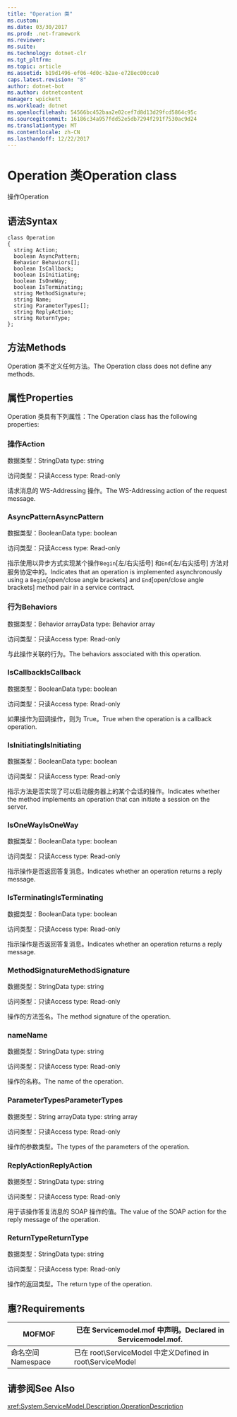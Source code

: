 ```yaml
---
title: "Operation 类"
ms.custom: 
ms.date: 03/30/2017
ms.prod: .net-framework
ms.reviewer: 
ms.suite: 
ms.technology: dotnet-clr
ms.tgt_pltfrm: 
ms.topic: article
ms.assetid: b19d1496-ef06-4d0c-b2ae-e728ec00cca0
caps.latest.revision: "8"
author: dotnet-bot
ms.author: dotnetcontent
manager: wpickett
ms.workload: dotnet
ms.openlocfilehash: 54566bc452baa2e02cef7d8d13d29fcd5864c95c
ms.sourcegitcommit: 16186c34a957fdd52e5db7294f291f7530ac9d24
ms.translationtype: MT
ms.contentlocale: zh-CN
ms.lasthandoff: 12/22/2017
---
```

# <a name="operation-class"></a><span data-ttu-id="0e282-102">Operation 类</span><span class="sxs-lookup"><span data-stu-id="0e282-102">Operation class</span></span>
<span data-ttu-id="0e282-103">操作</span><span class="sxs-lookup"><span data-stu-id="0e282-103">Operation</span></span>  
  
## <a name="syntax"></a><span data-ttu-id="0e282-104">语法</span><span class="sxs-lookup"><span data-stu-id="0e282-104">Syntax</span></span>  
  
```  
class Operation  
{  
  string Action;  
  boolean AsyncPattern;  
  Behavior Behaviors[];  
  boolean IsCallback;  
  boolean IsInitiating;  
  boolean IsOneWay;  
  boolean IsTerminating;  
  string MethodSignature;  
  string Name;  
  string ParameterTypes[];  
  string ReplyAction;  
  string ReturnType;  
};  
```  
  
## <a name="methods"></a><span data-ttu-id="0e282-105">方法</span><span class="sxs-lookup"><span data-stu-id="0e282-105">Methods</span></span>  
 <span data-ttu-id="0e282-106">Operation 类不定义任何方法。</span><span class="sxs-lookup"><span data-stu-id="0e282-106">The Operation class does not define any methods.</span></span>  
  
## <a name="properties"></a><span data-ttu-id="0e282-107">属性</span><span class="sxs-lookup"><span data-stu-id="0e282-107">Properties</span></span>  
 <span data-ttu-id="0e282-108">Operation 类具有下列属性：</span><span class="sxs-lookup"><span data-stu-id="0e282-108">The Operation class has the following properties:</span></span>  
  
### <a name="action"></a><span data-ttu-id="0e282-109">操作</span><span class="sxs-lookup"><span data-stu-id="0e282-109">Action</span></span>  
 <span data-ttu-id="0e282-110">数据类型：String</span><span class="sxs-lookup"><span data-stu-id="0e282-110">Data type: string</span></span>  
  
 <span data-ttu-id="0e282-111">访问类型：只读</span><span class="sxs-lookup"><span data-stu-id="0e282-111">Access type: Read-only</span></span>  
  
 <span data-ttu-id="0e282-112">请求消息的 WS-Addressing 操作。</span><span class="sxs-lookup"><span data-stu-id="0e282-112">The WS-Addressing action of the request message.</span></span>  
  
### <a name="asyncpattern"></a><span data-ttu-id="0e282-113">AsyncPattern</span><span class="sxs-lookup"><span data-stu-id="0e282-113">AsyncPattern</span></span>  
 <span data-ttu-id="0e282-114">数据类型：Boolean</span><span class="sxs-lookup"><span data-stu-id="0e282-114">Data type: boolean</span></span>  
  
 <span data-ttu-id="0e282-115">访问类型：只读</span><span class="sxs-lookup"><span data-stu-id="0e282-115">Access type: Read-only</span></span>  
  
 <span data-ttu-id="0e282-116">指示使用以异步方式实现某个操作`Begin`[左/右尖括号] 和`End`[左/右尖括号] 方法对服务协定中的。</span><span class="sxs-lookup"><span data-stu-id="0e282-116">Indicates that an operation is implemented asynchronously using a `Begin`[open/close angle brackets] and `End`[open/close angle brackets] method pair in a service contract.</span></span>  
  
### <a name="behaviors"></a><span data-ttu-id="0e282-117">行为</span><span class="sxs-lookup"><span data-stu-id="0e282-117">Behaviors</span></span>  
 <span data-ttu-id="0e282-118">数据类型：Behavior array</span><span class="sxs-lookup"><span data-stu-id="0e282-118">Data type: Behavior array</span></span>  
  
 <span data-ttu-id="0e282-119">访问类型：只读</span><span class="sxs-lookup"><span data-stu-id="0e282-119">Access type: Read-only</span></span>  
  
 <span data-ttu-id="0e282-120">与此操作关联的行为。</span><span class="sxs-lookup"><span data-stu-id="0e282-120">The behaviors associated with this operation.</span></span>  
  
### <a name="iscallback"></a><span data-ttu-id="0e282-121">IsCallback</span><span class="sxs-lookup"><span data-stu-id="0e282-121">IsCallback</span></span>  
 <span data-ttu-id="0e282-122">数据类型：Boolean</span><span class="sxs-lookup"><span data-stu-id="0e282-122">Data type: boolean</span></span>  
  
 <span data-ttu-id="0e282-123">访问类型：只读</span><span class="sxs-lookup"><span data-stu-id="0e282-123">Access type: Read-only</span></span>  
  
 <span data-ttu-id="0e282-124">如果操作为回调操作，则为 True。</span><span class="sxs-lookup"><span data-stu-id="0e282-124">True when the operation is a callback operation.</span></span>  
  
### <a name="isinitiating"></a><span data-ttu-id="0e282-125">IsInitiating</span><span class="sxs-lookup"><span data-stu-id="0e282-125">IsInitiating</span></span>  
 <span data-ttu-id="0e282-126">数据类型：Boolean</span><span class="sxs-lookup"><span data-stu-id="0e282-126">Data type: boolean</span></span>  
  
 <span data-ttu-id="0e282-127">访问类型：只读</span><span class="sxs-lookup"><span data-stu-id="0e282-127">Access type: Read-only</span></span>  
  
 <span data-ttu-id="0e282-128">指示方法是否实现了可以启动服务器上的某个会话的操作。</span><span class="sxs-lookup"><span data-stu-id="0e282-128">Indicates whether the method implements an operation that can initiate a session on the server.</span></span>  
  
### <a name="isoneway"></a><span data-ttu-id="0e282-129">IsOneWay</span><span class="sxs-lookup"><span data-stu-id="0e282-129">IsOneWay</span></span>  
 <span data-ttu-id="0e282-130">数据类型：Boolean</span><span class="sxs-lookup"><span data-stu-id="0e282-130">Data type: boolean</span></span>  
  
 <span data-ttu-id="0e282-131">访问类型：只读</span><span class="sxs-lookup"><span data-stu-id="0e282-131">Access type: Read-only</span></span>  
  
 <span data-ttu-id="0e282-132">指示操作是否返回答复消息。</span><span class="sxs-lookup"><span data-stu-id="0e282-132">Indicates whether an operation returns a reply message.</span></span>  
  
### <a name="isterminating"></a><span data-ttu-id="0e282-133">IsTerminating</span><span class="sxs-lookup"><span data-stu-id="0e282-133">IsTerminating</span></span>  
 <span data-ttu-id="0e282-134">数据类型：Boolean</span><span class="sxs-lookup"><span data-stu-id="0e282-134">Data type: boolean</span></span>  
  
 <span data-ttu-id="0e282-135">访问类型：只读</span><span class="sxs-lookup"><span data-stu-id="0e282-135">Access type: Read-only</span></span>  
  
 <span data-ttu-id="0e282-136">指示操作是否返回答复消息。</span><span class="sxs-lookup"><span data-stu-id="0e282-136">Indicates whether an operation returns a reply message.</span></span>  
  
### <a name="methodsignature"></a><span data-ttu-id="0e282-137">MethodSignature</span><span class="sxs-lookup"><span data-stu-id="0e282-137">MethodSignature</span></span>  
 <span data-ttu-id="0e282-138">数据类型：String</span><span class="sxs-lookup"><span data-stu-id="0e282-138">Data type: string</span></span>  
  
 <span data-ttu-id="0e282-139">访问类型：只读</span><span class="sxs-lookup"><span data-stu-id="0e282-139">Access type: Read-only</span></span>  
  
 <span data-ttu-id="0e282-140">操作的方法签名。</span><span class="sxs-lookup"><span data-stu-id="0e282-140">The method signature of the operation.</span></span>  
  
### <a name="name"></a><span data-ttu-id="0e282-141">name</span><span class="sxs-lookup"><span data-stu-id="0e282-141">Name</span></span>  
 <span data-ttu-id="0e282-142">数据类型：String</span><span class="sxs-lookup"><span data-stu-id="0e282-142">Data type: string</span></span>  
  
 <span data-ttu-id="0e282-143">访问类型：只读</span><span class="sxs-lookup"><span data-stu-id="0e282-143">Access type: Read-only</span></span>  
  
 <span data-ttu-id="0e282-144">操作的名称。</span><span class="sxs-lookup"><span data-stu-id="0e282-144">The name of the operation.</span></span>  
  
### <a name="parametertypes"></a><span data-ttu-id="0e282-145">ParameterTypes</span><span class="sxs-lookup"><span data-stu-id="0e282-145">ParameterTypes</span></span>  
 <span data-ttu-id="0e282-146">数据类型：String array</span><span class="sxs-lookup"><span data-stu-id="0e282-146">Data type: string array</span></span>  
  
 <span data-ttu-id="0e282-147">访问类型：只读</span><span class="sxs-lookup"><span data-stu-id="0e282-147">Access type: Read-only</span></span>  
  
 <span data-ttu-id="0e282-148">操作的参数类型。</span><span class="sxs-lookup"><span data-stu-id="0e282-148">The types of the parameters of the operation.</span></span>  
  
### <a name="replyaction"></a><span data-ttu-id="0e282-149">ReplyAction</span><span class="sxs-lookup"><span data-stu-id="0e282-149">ReplyAction</span></span>  
 <span data-ttu-id="0e282-150">数据类型：String</span><span class="sxs-lookup"><span data-stu-id="0e282-150">Data type: string</span></span>  
  
 <span data-ttu-id="0e282-151">访问类型：只读</span><span class="sxs-lookup"><span data-stu-id="0e282-151">Access type: Read-only</span></span>  
  
 <span data-ttu-id="0e282-152">用于该操作答复消息的 SOAP 操作的值。</span><span class="sxs-lookup"><span data-stu-id="0e282-152">The value of the SOAP action for the reply message of the operation.</span></span>  
  
### <a name="returntype"></a><span data-ttu-id="0e282-153">ReturnType</span><span class="sxs-lookup"><span data-stu-id="0e282-153">ReturnType</span></span>  
 <span data-ttu-id="0e282-154">数据类型：String</span><span class="sxs-lookup"><span data-stu-id="0e282-154">Data type: string</span></span>  
  
 <span data-ttu-id="0e282-155">访问类型：只读</span><span class="sxs-lookup"><span data-stu-id="0e282-155">Access type: Read-only</span></span>  
  
 <span data-ttu-id="0e282-156">操作的返回类型。</span><span class="sxs-lookup"><span data-stu-id="0e282-156">The return type of the operation.</span></span>  
  
## <a name="requirements"></a><span data-ttu-id="0e282-157">惠?</span><span class="sxs-lookup"><span data-stu-id="0e282-157">Requirements</span></span>  
  
|<span data-ttu-id="0e282-158">MOF</span><span class="sxs-lookup"><span data-stu-id="0e282-158">MOF</span></span>|<span data-ttu-id="0e282-159">已在 Servicemodel.mof 中声明。</span><span class="sxs-lookup"><span data-stu-id="0e282-159">Declared in Servicemodel.mof.</span></span>|  
|---------|-----------------------------------|  
|<span data-ttu-id="0e282-160">命名空间</span><span class="sxs-lookup"><span data-stu-id="0e282-160">Namespace</span></span>|<span data-ttu-id="0e282-161">已在 root\ServiceModel 中定义</span><span class="sxs-lookup"><span data-stu-id="0e282-161">Defined in root\ServiceModel</span></span>|  
  
## <a name="see-also"></a><span data-ttu-id="0e282-162">请参阅</span><span class="sxs-lookup"><span data-stu-id="0e282-162">See Also</span></span>  
 <xref:System.ServiceModel.Description.OperationDescription>
